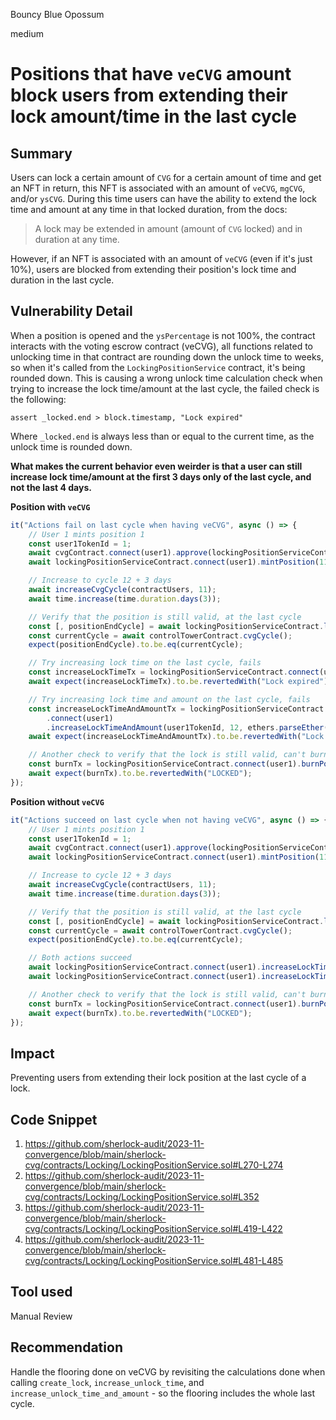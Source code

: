 Bouncy Blue Opossum

medium

# Positions that have `veCVG` amount block users from extending their lock amount/time in the last cycle

## Summary

Users can lock a certain amount of `CVG` for a certain amount of time and get an NFT in return, this NFT is associated with an amount of `veCVG`, `mgCVG`, and/or `ysCVG`. During this time users can have the ability to extend the lock time and amount at any time in that locked duration, from the docs:
>A lock may be extended in amount (amount of `CVG` locked) and in duration at any time.

However, if an NFT is associated with an amount of `veCVG` (even if it's just 10%), users are blocked from extending their position's lock time and duration in the last cycle.

## Vulnerability Detail

When a position is opened and the `ysPercentage` is not 100%, the contract interacts with the voting escrow contract (veCVG), all functions related to unlocking time in that contract are rounding down the unlock time to weeks, so when it's called from the `LockingPositionService` contract, it's being rounded down. This is causing a wrong unlock time calculation check when trying to increase the lock time/amount at the last cycle, the failed check is the following:
```solidity
assert _locked.end > block.timestamp, "Lock expired"
```
Where `_locked.end` is always less than or equal to the current time, as the unlock time is rounded down.

**What makes the current behavior even weirder is that a user can still increase lock time/amount at the first 3 days only of the last cycle, and not the last 4 days.**

**Position with `veCVG`**

```javascript
it("Actions fail on last cycle when having veCVG", async () => {
    // User 1 mints position 1
    const user1TokenId = 1;
    await cvgContract.connect(user1).approve(lockingPositionServiceContract, ethers.MaxUint256);
    await lockingPositionServiceContract.connect(user1).mintPosition(11, ethers.parseEther("1"), 50, user1, true);

    // Increase to cycle 12 + 3 days
    await increaseCvgCycle(contractUsers, 11);
    await time.increase(time.duration.days(3));

    // Verify that the position is still valid, at the last cycle
    const [, positionEndCycle] = await lockingPositionServiceContract.lockingPositions(user1TokenId);
    const currentCycle = await controlTowerContract.cvgCycle();
    expect(positionEndCycle).to.be.eq(currentCycle);

    // Try increasing lock time on the last cycle, fails
    const increaseLockTimeTx = lockingPositionServiceContract.connect(user1).increaseLockTime(user1TokenId, 12);
    await expect(increaseLockTimeTx).to.be.revertedWith("Lock expired");

    // Try increasing lock time and amount on the last cycle, fails
    const increaseLockTimeAndAmountTx = lockingPositionServiceContract
        .connect(user1)
        .increaseLockTimeAndAmount(user1TokenId, 12, ethers.parseEther("1"), user1);
    await expect(increaseLockTimeAndAmountTx).to.be.revertedWith("Lock expired");

    // Another check to verify that the lock is still valid, can't burn
    const burnTx = lockingPositionServiceContract.connect(user1).burnPosition(user1TokenId);
    await expect(burnTx).to.be.revertedWith("LOCKED");
});
```




**Position without `veCVG`**

```javascript
it("Actions succeed on last cycle when not having veCVG", async () => {
    // User 1 mints position 1
    const user1TokenId = 1;
    await cvgContract.connect(user1).approve(lockingPositionServiceContract, ethers.MaxUint256);
    await lockingPositionServiceContract.connect(user1).mintPosition(11, ethers.parseEther("1"), 100, user1, true);

    // Increase to cycle 12 + 3 days
    await increaseCvgCycle(contractUsers, 11);
    await time.increase(time.duration.days(3));

    // Verify that the position is still valid, at the last cycle
    const [, positionEndCycle] = await lockingPositionServiceContract.lockingPositions(user1TokenId);
    const currentCycle = await controlTowerContract.cvgCycle();
    expect(positionEndCycle).to.be.eq(currentCycle);

    // Both actions succeed
    await lockingPositionServiceContract.connect(user1).increaseLockTime(user1TokenId, 12);
    await lockingPositionServiceContract.connect(user1).increaseLockTimeAndAmount(user1TokenId, 12, ethers.parseEther("1"), user1);

    // Another check to verify that the lock is still valid, can't burn
    const burnTx = lockingPositionServiceContract.connect(user1).burnPosition(user1TokenId);
    await expect(burnTx).to.be.revertedWith("LOCKED");
});
```

## Impact

Preventing users from extending their lock position at the last cycle of a lock.

## Code Snippet

1. https://github.com/sherlock-audit/2023-11-convergence/blob/main/sherlock-cvg/contracts/Locking/LockingPositionService.sol#L270-L274
2. https://github.com/sherlock-audit/2023-11-convergence/blob/main/sherlock-cvg/contracts/Locking/LockingPositionService.sol#L352
3. https://github.com/sherlock-audit/2023-11-convergence/blob/main/sherlock-cvg/contracts/Locking/LockingPositionService.sol#L419-L422
4. https://github.com/sherlock-audit/2023-11-convergence/blob/main/sherlock-cvg/contracts/Locking/LockingPositionService.sol#L481-L485

## Tool used

Manual Review

## Recommendation

Handle the flooring done on veCVG by revisiting the calculations done when calling `create_lock`, `increase_unlock_time`, and `increase_unlock_time_and_amount` - so the flooring includes the whole last cycle. 
